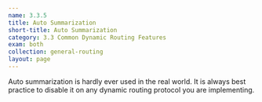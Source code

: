 ```yaml
---
name: 3.3.5
title: Auto Summarization
short-title: Auto Summarization
category: 3.3 Common Dynamic Routing Features
exam: both
collection: general-routing
layout: page
---
```

Auto summarization is hardly ever used in the real world. It is always best practice to disable it on any dynamic routing protocol you are implementing.